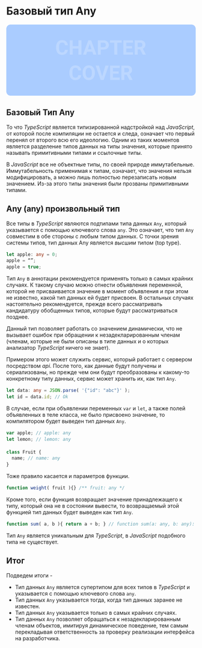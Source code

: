 # Базовый тип Any
![Chapter Cover](./images/chapter-cover.png)
## Базовый Тип Any


То что *TypeScript* является типизированной надстройкой над *JavaScript*, от которой после компиляции не остается и следа, означает что первый перенял от второго всю его идеологию. Одним из таких моментов является разделение типов данных на типы значения, которые принято называть примитивными типами и  ссылочные типы.

В *JavaScript* все не объектные типы, по своей природе иммутабельные. Иммутабельность применимая к типам, означает, что значения нельзя модифицировать, а можно лишь полностью перезаписать новым значением. Из-за этого типы значения были прозваны примитивными типами.


## Any (any) произвольный тип


Все типы в *TypeScript* являются подтипами типа данных `Any`, который указывается с помощью ключевого слова `any`. Это означает, что тип `Any` совместим в обе стороны с любым типом данных. С точки зрения системы типов, тип данных Any является *высшим типом* (top type). 

~~~~~typescript
let apple: any = 0;
apple = “”;
apple = true;
~~~~~

Тип `Any`  в аннотации рекомендуется применять только в самых крайних случаях. К такому случаю можно отнести объявления переменной, которой не присваивается значение в момент объявления и при этом не известно, какой тип данных ей будет присвоен. В остальных случаях настоятельно рекомендуется, прежде всего рассматривать кандидатуру обобщенных типов, которые будут рассматриваться позднее.

Данный тип позволяет работать со значением динамически, что не вызывает ошибок при обращении к незадекларированным членам (членам, которые не были описаны в типе данных и о которых анализатор *TypeScript* ничего не знает).

Примером этого может служить сервис, который работает с сервером посредством *api*.
После того, как данные будут получены и сериализованы, но прежде чем они будут преобразованы к какому-то конкретному типу данных, сервис может хранить их, как тип `Any`.

~~~~~typescript
let data: any = JSON.parse( '{"id": "abc"}' );
let id = data.id; // Ok
~~~~~

В случае, если при объявлении переменных `var` и `let`, а также полей объявленных в теле класса, не было присвоено значение, то компилятором будет выведен тип данных `Any`.

~~~~~typescript
var apple; // apple: any
let lemon; // lemon: any

class Fruit {
  name; // name: any
}
~~~~~
	
Тоже правило касается и параметров функции.

~~~~~typescript
function weight( fruit ){} /** fruit: any */
~~~~~

Кроме того, если функция возвращает значение  принадлежащего к типу, который она не в состоянии вывести, то возвращаемый этой функцией тип данных будет выведен как тип `Any`.

~~~~~typescript
function sum( a, b ){ return a + b; } // function sum(a: any, b: any): any
~~~~~


Тип `Any` является уникальным для *TypeScript*, в *JavaScript* подобного типа не существует.


## Итог


Подведем итоги - 


- Тип данных `Any` является супертипом для всех типов в *TypeScript* и указывается с помощью ключевого слова `any`.
- Тип данных `Any` указывается тогда, когда тип данных заранее не известен.
- Тип данных `Any` указывается только в самых крайних случаях.
- Тип данных `Any` позволяет обращаться к незадекларированным членам объектов, имитируя динамическое поведение, тем самым перекладывая ответственность за проверку реализации интерфейса на разработчика.
